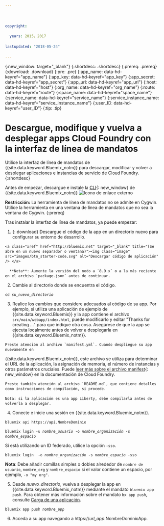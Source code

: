 ```yaml
---



copyright:

  years: 2015，2017

lastupdated: "2018-05-24"

---
```


{:new_window: target="_blank"}
{:shortdesc: .shortdesc}
{:prereq: .prereq}
{:download: .download}
{:pre: .pre}
{:app_name: data-hd-keyref="app_name"}
{:app_key: data-hd-keyref="app_key"}
{:app_secret: data-hd-keyref="app_secret"}
{:app_url: data-hd-keyref="app_url"}
{:host: data-hd-keyref="host"}
{:org_name: data-hd-keyref="org_name"}
{:route: data-hd-keyref="route"}
{:space_name: data-hd-keyref="space_name"}
{:service_name: data-hd-keyref="service_name"}
{:service_instance_name: data-hd-keyref="service_instance_name"}
{:user_ID: data-hd-keyref="user_ID"}
{:tip: .tip}

# Descargue, modifique y vuelva a desplegar apps Cloud Foundry con la interfaz de línea de mandatos

Utilice la interfaz de línea de mandatos de {{site.data.keyword.Bluemix_notm}} para descargar, modificar y volver a desplegar aplicaciones e instancias de servicio de Cloud Foundry.
{:shortdesc}

Antes de empezar, descargue e instale la [CLI](/docs/cli/index.html#overview){: new_window} de {{site.data.keyword.Bluemix_notm}} ![Icono de enlace externo](../../../icons/launch-glyph.svg)


**Restricción:** La herramienta de línea de mandatos no se admite en Cygwin. Utilice la herramienta en una ventana de línea de mandatos que no sea la ventana de Cygwin.
{:prereq}

Tras instalar la interfaz de línea de mandatos, ya puede empezar:

  1. {: download} Descargue el código de la app en un directorio nuevo para configurar su entorno de desarrollo.

    <a class="xref" href="http://bluemix.net" target="_blank" title="(Se abre en un nuevo separador o ventana)"><img class="image" src="images/btn_starter-code.svg" alt="Descargar código de aplicación" /> </a>

      **Nota**: Aumente la versión del nodo a `8.9.x` o a la más reciente en el archivo `package.json` antes de continuar.

  2. Cambie al directorio donde se encuentra el código.

  <pre class="pre"><code class="hljs">cd <var class="keyword varname">su_nuevo_directorio</var></code></pre>

  3.  Realice los cambios que considere adecuados al código de su app. Por ejemplo, si utiliza una aplicación de ejemplo de {{site.data.keyword.Bluemix}} y la app contiene el archivo `src/main/webapp/index.html`, puede modificarlo y editar "Thanks for creating ..." para que indique otra cosa. Asegúrese de que la app se ejecuta localmente
antes de volver a desplegarla en {{site.data.keyword.Bluemix_notm}}.

    Preste atención al archivo `manifest.yml`. Cuando despliegue su app nuevamente en
{{site.data.keyword.Bluemix_notm}}, este archivo se utiliza para determinar el URL de la aplicación, la
asignación de memoria, el número de instancias y otros parámetros cruciales. Puede [leer más sobre el archivo manifest](https://docs.cloudfoundry.org/devguide/deploy-apps/manifest.html){: new_window} en la documentación de Cloud Foundry.

    Preste también atención al archivo `README.md`, que contiene detalles como instrucciones de compilación, si procede.

    Nota: si la aplicación es una app Liberty, debe compilarla antes de volverla a desplegar.

  4. Conecte e inicie una sesión en {{site.data.keyword.Bluemix_notm}}.

  <pre class="pre"><code class="hljs">bluemix api https://api.<span class="keyword" data-hd-keyref="DomainName">NombreDominio</span></code></pre>

  <pre class="pre"><code class="hljs">bluemix login -u <var class="keyword varname" data-hd-keyref="user_ID">nombre_usuario</var> -o <var class="keyword varname" data-hd-keyref="org_name">nombre_organización</var> -s <var class="keyword varname" data-hd-keyref="space_name">nombre_espacio</var></code></pre>

  Si está utilizando un ID federado, utilice la opción `-sso`.

  <pre class="pre"><code class="hljs">bluemix login  -o <var class="keyword varname" data-hd-keyref="org_name">nombre_organización</var> -s <var class="keyword varname" data-hd-keyref="space_name">nombre_espacio</var> -sso</code></pre>

  **Nota**: Debe añadir comillas simples o dobles alrededor de `nombre de usuario`, `nombre_org` y `nombre_espacio` si el valor contiene un espacio, por ejemplo, `-o "my org"`.

  5. Desde <var class="keyword varname">nuevo_directorio</var>, vuelva a desplegar la app en {{site.data.keyword.Bluemix_notm}} mediante el mandato `bluemix app push`. Para obtener más información sobre el mandato `bx app push`, consulte [Carga de una aplicación](/docs/starters/upload_app.html).

  <pre class="pre"><code class="hljs">bluemix app push <var class="keyword varname" data-hd-keyref="app_name">nombre_app</var></code></pre>

  6. Acceda a su app navegando a https://<var class="keyword varname" data-hd-keyref="app_url">url_app</var>.<span class="keyword" data-hd-keyref="APPDomain">NombreDominioApp</span>.

